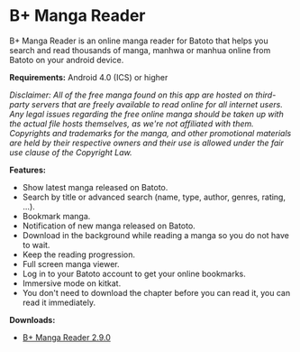 # B+ Manga Reader
B+ Manga Reader is an online manga reader for Batoto that helps you search and read thousands of manga, manhwa or manhua online from Batoto on your android device.

**Requirements:**
Android 4.0 (ICS) or higher

*Disclaimer:
All of the free manga found on this app are hosted on third-party servers that are freely available to read online for all internet users. Any legal issues regarding the free online manga should be taken up with the actual file hosts themselves, as we're not affiliated with them. Copyrights and trademarks for the manga, and other promotional materials are held by their respective owners and their use is allowed under the fair use clause of the Copyright Law.*

**Features:**
* Show latest manga released on Batoto.
* Search by title or advanced search (name, type, author, genres, rating, ...).
* Bookmark manga.
* Notification of new manga released on Batoto.
* Download in the background while reading a manga so you do not have to wait.
* Keep the reading progression.
* Full screen manga viewer.
* Log in to your Batoto account to get your online bookmarks.
* Immersive mode on kitkat.
* You don't need to download the chapter before you can read it, you can read it immediately.

**Downloads:**
* [B+ Manga Reader 2.9.0](https://bitbucket.org/cylonu87/b-manga-reader/downloads/BplusMangaReader-2.9.0-full-release.apk)
